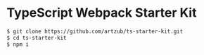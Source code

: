 TypeScript Webpack Starter Kit
==============================

```bash
$ git clone https://github.com/artzub/ts-starter-kit.git
$ cd ts-starter-kit
$ npm i
```
